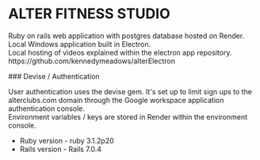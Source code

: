 # ALTER FITNESS STUDIO
<p>Ruby on rails web application with postgres database hosted on Render.
<br>
Local Windows application built in Electron.
<br>
Local hosting of videos explained within the electron app repository. https://github.com/kennedymeadows/alterElectron
</p>
### Devise / Authentication
<p>User authentication uses the devise gem. It's set up to limit sign ups to the alterclubs.com domain through the Google workspace application authentication console.
<br>
Environment variables / keys are stored in Render within the environment console.
</p>

* Ruby version - ruby 3.1.2p20
* Rails version - Rails 7.0.4